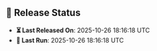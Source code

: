 ## 📅 Release Status
- **⏳ Last Released On**: 2025-10-26 18:16:18 UTC
- **🔄 Last Run**: 2025-10-26 18:16:18 UTC
